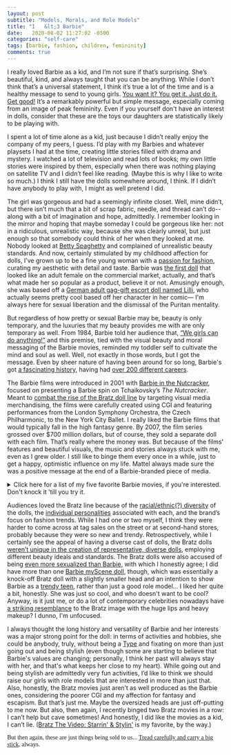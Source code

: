 ```yaml
---
layout: post
subtitle: "Models, Morals, and Role Models"
title: "I 	&lt;3 Barbie"
date:   2020-08-02 11:27:02 -0500
categories: "self-care"
tags: [barbie, fashion, children, femininity]
comments: true
---
```

I really loved Barbie as a kid, and I’m not sure if that’s surprising. She’s beautiful, kind, and always taught that you can be anything. While I don’t think that’s a universal statement, I think it’s true a lot of the time and is a healthy message to send to young girls. <a href="https://www.psychologytoday.com/us/blog/the-squeaky-wheel/201101/how-attain-real-personal-empowerment" target="_blank">You want it? You get it. Just do it. Get good!</a> It’s a remarkably powerful but simple message, especially coming from an image of peak femininity. Even if you yourself don't have an interest in dolls, consider that these are the toys our daughters are statistically likely to be playing with.<!-- more -->

I spent a lot of time alone as a kid, just because I didn’t really enjoy the company of my peers, I guess. I’d play with my Barbies and whatever playsets I had at the time, creating little stories filled with drama and mystery. I watched a lot of television and read lots of books; my own little stories were inspired by them, especially when there was nothing playing on satellite TV and I didn’t feel like reading. (Maybe this is why I like to write so much.) I think I still have the dolls somewhere around, I think. If I didn’t have anybody to play with, I might as well pretend I did.

The girl was gorgeous and had a seemingly infinite closet. Well, mine didn’t, but there isn’t much that a bit of scrap fabric, needle, and thread can’t do-- along with a bit of imagination and hope, admittedly. I remember looking in the mirror and hoping that maybe someday I could be gorgeous like her: not in a ridiculous, unrealistic way, because she was clearly unreal, but just enough so that somebody could think of her when they looked at me. Nobody looked at <a href="https://www.youtube.com/watch?v=qnKy0Udrujs" target="_blank">Betty Spaghetty</a> and complained of unrealistic beauty standards. And now, certainly stimulated by my childhood affection for dolls, I’ve grown up to be a fine young woman with a <a href="https://www.youtube.com/watch?v=cqr4pNyXgkk" target="_blank">passion for fashion</a>, curating my aesthetic with detail and taste. Barbie was <a href="http://www.plosin.com/beatbegins/projects/wolf.html" target="_blank">the first doll</a> that looked like an adult female on the commercial market, actually, and that’s what made her so popular as a product, believe it or not. Amusingly enough, she was based off a <a href="https://www.messynessychic.com/2016/01/29/meet-lilli-the-high-end-german-call-girl-who-became-americas-iconic-barbie-doll/" target="_blank">German adult gag-gift escort doll named Lilli</a>, who actually seems pretty cool based off her character in her comic— I'm always here for sexual liberation and the dismissal of the Puritan mentality.

But regardless of how pretty or sexual Barbie may be, beauty is only temporary, and the luxuries that my beauty provides me with are only temporary as well. From 1984, Barbie told her audience that, <a href="https://www.youtube.com/watch?v=CXVFrHwXHwA" target="_blank">“We girls can do anything!”</a> and this premise, tied with the visual beauty and moral messaging of the Barbie movies, reminded my toddler self to cultivate the mind and soul as well. Well, not exactly in those words, but I got the message. Even by sheer nature of having been around for so long, Barbie's got <a href="https://theculturetrip.com/north-america/usa/articles/the-history-of-the-barbie-doll/" target="_blank">a fascinating history</a>, having had <a href="https://en.wikipedia.org/wiki/Barbie%27s_careers" target="_blank">over 200 different careers</a>.

The Barbie films were introduced in 2001 with <a href="https://en.wikipedia.org/wiki/Barbie_in_the_Nutcracker" target="_blank">Barbie in the Nutcracker</a>, focused on presenting a Barbie spin on Tchaikovsky’s <em>The Nutcracker</em>. Meant to <a href="https://www.newyorker.com/magazine/2018/01/22/when-barbie-went-to-war-with-bratz" target="_blank">combat the rise of the Bratz doll line</a> by targeting visual media merchandising, the films were carefully created using CGI and featuring performances from the London Symphony Orchestra, the Czech Philharmonic, to the New York City Ballet. I really liked the Barbie films that would typically fall in the high fantasy genre. By 2007, the film series grossed over $700 million dollars, but of course, they sold a separate doll with each film. That’s really where the money was. But because of the films' features and beautiful visuals, the music and stories always stuck with me, even as I grew older. I still like to binge them every once in a while, just to get a happy, optimistic influence on my life. Mattel always made sure the was a positive message at the end of a Barbie-branded piece of media.

<p><details>
	<summary>Click here for a list of my five favorite Barbie movies, if you're interested. Don't knock it 'till you try it.</summary>
<ul><li><a style="font-family: gentle; display: initial;" target="_blank" href="https://www.youtube.com/watch?v=gxHyt-EPx_o">Barbie in Swan Lake </a>The artistic value is key here: the presentation of <a href="https://www.youtube.com/watch?v=d1kJrLEr1gA" target="_blank">Tchaikovsky’s compositions</a> from Swan Lake with the CGI renditions of the New York Ballet Company’s dances through the eyes of Barbie’s aesthetic is pure gold for the eyes. From the dances to the outfits to the choice in palette, the film creates <a href="https://www.youtube.com/watch?v=xusU0k6S00Q" target="_blank">a beautiful, timeless image</a> that was lasting for my child self. It’s educational in its form and entertaining in its story. It’s certainly my favorite, especially because it’s one of the first I ever watched. Sentimental value, you know?</li>
<li><a style="font-family: gentle; display: initial;" target="_blank" href="https://www.youtube.com/watch?v=fmksws0y1ik">Barbie and the Three Musketeers </a>Barbie and her friends are total <a href="https://www.youtube.com/watch?v=AhNm5SLXVN4" target="_blank">badasses</a> in this one. Here, Barbie and her friends become the first female musketeers. While this was impossible at the time, the 17th century lens feels believable and natural, regardless. The film focuses on the power of friendship and collaboration: two (or do I mean three or four in this specific case?) heads are not one, and there is strength in numbers. I often preach to my female friends that queens fix each others crowns, because <a href="https://hackspirit.com/toxic-femininity/" target="_blank">toxic femininity</a> can be so tempting.</li>
<li><a style="font-family: gentle; display: initial;" href="https://www.youtube.com/watch?v=B1q6E8dvqD0" target="_blank">Barbie as the Island Princess </a>Being alone on an island with a bunch of talking animals sounds slightly disconcerting, but I certainly see the appeal. This one presents Barbie as Ro, a girl who is found on the island years after being washed ashore, and then returned back to civilization, being forced to learn to tolerate people along the way. The supporting characters are unique and filled with personality, from Barbie’s animal friends to the supporting love interest. The colors in the film are bright, tropical, and saturated, making me think of summer in the best way. I think this one is a particular favorite for me in terms of the adventurous soundtrack and <a href="https://youtu.be/zMUG814aUSM?t=17" target="_blank">Barbie’s songs</a> themselves. Barbie’s a little shy in this one, but grows into her destined position with comfort during the duration of the film; as a girl that took quite a bit of time to grow comfortable in her own skin myself, I really like that.</li>
<li><a style="font-family: gentle; display: initial;" target="_blank" href="https://youtu.be/-2yumjGzFlA">Barbie and the Twelve Dancing Princesses </a>The soundtrack is a beautiful one here, ethereal and dainty. I'll always think <a href="https://youtu.be/SaibrO3vcI0" target="_blank">the development of the dance-focused Barbie films</a> is quite cool. Barbie in this film plays Genevive, who's smart, confident, and independent, like her 11 other sisters. Imagine being able to escape home and get a nearly infinite number of wishes and having 11 other sisters to constantly hang out with. Now that's escapism, LOL.</li>
<li><a style="font-family: gentle; display: initial;" target="_blank" href="https://www.youtube.com/watch?v=B4GXiM9tDsY">Barbie: A Fashion Fairytale </a>Honestly, I just rewatched this one and ended up tearing up at the end. Maybe I'm overemotional, but can you blame me? I'm fragile! Anyway, for the first time in this list, Barbie isn't playing another character. Instead, Barbie is playing Barbie, after she's dumped by Ken over a voicemail. She flies to Paris and helps her auntie earn the money to keep her fashion business. While a seemingly normal (well, as normal as a Barbie can get) story on the surface, faires and magic are introduced as a means of helping the business survive. What really sells me on this one is the humor and adorable characters. Like, there's this whole subplot about Ken trying to get to Paris in a single day, with obstacles constantly getting in his way, so that he could win Barbie back. It's pretty entertaining. Also, Barbie and the Three Musketeers is referenced multiple times in the film as a movie that Barbie has performed in, and I just think that's cool.</li></ul>
</details></p>

Audiences loved the Bratz line because of the <a href="https://medium.com/@emilysoreybackus/barbies-bratz-and-racial-representation-5cfc94a9853" target="_blank">racial/ethnic(?) diversity</a> of the dolls, the <a href="https://tvtropes.org/pmwiki/pmwiki.php/Characters/Bratz" target="_blank">individual personalities</a> associated with each, and the brand’s focus on fashion trends. While I had one or two myself, I think they were harder to come across at tag sales on the street or at second-hand stores, probably because they were so new and trendy. Retrospectively, while I certainly see the appeal of having a diverse cast of dolls, the Bratz dolls <a href="https://mashable.com/feature/barbie-diverse-inclusive/" target="_blank">weren’t unique in the creation of representative, diverse dolls</a>, employing different beauty ideals and standards. The Bratz dolls were also accused of being <a href="https://www.msn.com/en-us/news/other/are-bratz-dolls-too-sexy/ar-AAcwm6" target="_blank">even more sexualized than Barbie</a>, with which I honestly agree; I did have more than one <a href="https://en.wikipedia.org/wiki/My_Scene" target="_blank">Barbie myScene doll</a>, though, which was essentially a knock-off Bratz doll with a slightly smaller head and an intention to show Barbie as a <a href="https://www.youtube.com/watch?v=IKCiYD9tozY" target="_blank">trendy teen</a>, rather than just a good role model... I liked her quite a bit, honestly. She was just so cool, and who doesn't want to be cool? Anyway, is it just me, or do a lot of contemporary celebrities nowadays have <a href="https://www.dailymail.co.uk/femail/article-4523250/People-say-Bratz-Dolls-taught-make-up.html" target="_blank">a striking resemblance</a> to the Bratz image with the huge lips and heavy makeup? I dunno, I'm unfocused.

I always thought the long history and versatility of Barbie and her interests was a major strong point for the doll: in terms of activities and hobbies, she could be anybody, truly, without being a <a href="https://tvtropes.org/pmwiki/pmwiki.php/Characters/Bratz" target="_blank">Type</a> and fixating on more than just going out and being stylish (even though some are starting to believe that Barbie's values are changing; personally, I think her past will always stay with her, and that's what keeps her close to my heart). While going out and being stylish are admittedly very fun activities, I’d like to think we should raise our girls with role models that are interested in more than just that. Also, honestly, the Bratz movies just aren’t as well produced as the Barbie ones, considering the poorer CGI and my affection for fantasy and escapism. But that’s just me. Maybe the oversized heads are just off-putting to me now. But also, then again, I recently binged two Bratz movies in a row: I can’t help but cave sometimes! And honestly, I did like the movies as a kid, I can’t lie. (<a href="https://www.youtube.com/watch?v=AZd_HKfel0Q&t=60s" target="_blank">Bratz The Video: Starrin' & Stylin'</a> is my favorite, by the way.)

<p style="font-family: gentle;">But then again, these are just things being sold to us... <a href="{{ base.url }}/contact/2020/06/09/mottos/">Tread carefully and carry a big stick</a>, always.</p>

